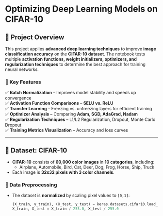 # Optimizing Deep Learning Models on CIFAR-10

## **📌 Project Overview**
This project applies **advanced deep learning techniques** to improve **image classification accuracy** on the **CIFAR-10 dataset**. The notebook tests multiple **activation functions, weight initializers, optimizers, and regularization techniques** to determine the best approach for training neural networks.

### **🚀 Key Features**
✅ **Batch Normalization** – Improves model stability and speeds up convergence  
✅ **Activation Function Comparisons** – **SELU vs. ReLU**  
✅ **Transfer Learning** – Freezing vs. unfreezing layers for efficient training  
✅ **Optimizer Analysis** – Comparing **Adam, SGD, AdaGrad, Nadam**  
✅ **Regularization Techniques** – L1/L2 Regularization, Dropout, Monte Carlo Dropout  
✅ **Training Metrics Visualization** – Accuracy and loss curves  

---

## **📌 Dataset: CIFAR-10**
- **CIFAR-10** consists of **60,000 color images** in **10 categories**, including:
  - Airplane, Automobile, Bird, Cat, Deer, Dog, Frog, Horse, Ship, Truck
- Each image is **32x32 pixels with 3 color channels**.

### **📌 Data Preprocessing**
- The dataset is **normalized** by scaling pixel values to `[0,1]`:
  ```python
  (X_train, y_train), (X_test, y_test) = keras.datasets.cifar10.load_data()
  X_train, X_test = X_train / 255.0, X_test / 255.0
